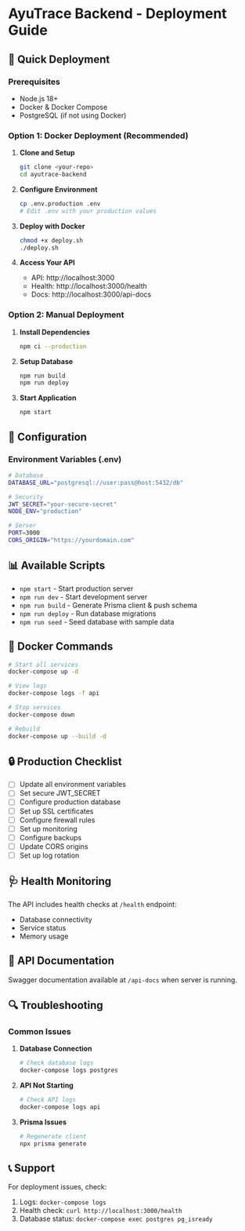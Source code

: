 # AyuTrace Backend - Deployment Guide

## 🚀 Quick Deployment

### Prerequisites
- Node.js 18+ 
- Docker & Docker Compose
- PostgreSQL (if not using Docker)

### Option 1: Docker Deployment (Recommended)

1. **Clone and Setup**
   ```bash
   git clone <your-repo>
   cd ayutrace-backend
   ```

2. **Configure Environment**
   ```bash
   cp .env.production .env
   # Edit .env with your production values
   ```

3. **Deploy with Docker**
   ```bash
   chmod +x deploy.sh
   ./deploy.sh
   ```

4. **Access Your API**
   - API: http://localhost:3000
   - Health: http://localhost:3000/health
   - Docs: http://localhost:3000/api-docs

### Option 2: Manual Deployment

1. **Install Dependencies**
   ```bash
   npm ci --production
   ```

2. **Setup Database**
   ```bash
   npm run build
   npm run deploy
   ```

3. **Start Application**
   ```bash
   npm start
   ```

## 🔧 Configuration

### Environment Variables (.env)
```bash
# Database
DATABASE_URL="postgresql://user:pass@host:5432/db"

# Security
JWT_SECRET="your-secure-secret"
NODE_ENV="production"

# Server
PORT=3000
CORS_ORIGIN="https://yourdomain.com"
```

## 📊 Available Scripts

- `npm start` - Start production server
- `npm run dev` - Start development server
- `npm run build` - Generate Prisma client & push schema
- `npm run deploy` - Run database migrations
- `npm run seed` - Seed database with sample data

## 🐳 Docker Commands

```bash
# Start all services
docker-compose up -d

# View logs
docker-compose logs -f api

# Stop services
docker-compose down

# Rebuild
docker-compose up --build -d
```

## 🔒 Production Checklist

- [ ] Update all environment variables
- [ ] Set secure JWT_SECRET
- [ ] Configure production database
- [ ] Set up SSL certificates
- [ ] Configure firewall rules
- [ ] Set up monitoring
- [ ] Configure backups
- [ ] Update CORS origins
- [ ] Set up log rotation

## 🩺 Health Monitoring

The API includes health checks at `/health` endpoint:
- Database connectivity
- Service status
- Memory usage

## 📝 API Documentation

Swagger documentation available at `/api-docs` when server is running.

## 🔍 Troubleshooting

### Common Issues

1. **Database Connection**
   ```bash
   # Check database logs
   docker-compose logs postgres
   ```

2. **API Not Starting**
   ```bash
   # Check API logs
   docker-compose logs api
   ```

3. **Prisma Issues**
   ```bash
   # Regenerate client
   npx prisma generate
   ```

## 📞 Support

For deployment issues, check:
1. Logs: `docker-compose logs`
2. Health check: `curl http://localhost:3000/health`
3. Database status: `docker-compose exec postgres pg_isready`